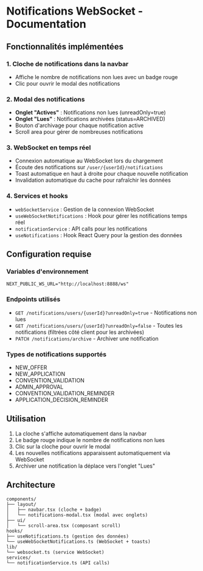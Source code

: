 # Notifications WebSocket - Documentation

## Fonctionnalités implémentées

### 1. Cloche de notifications dans la navbar
- Affiche le nombre de notifications non lues avec un badge rouge
- Clic pour ouvrir le modal des notifications

### 2. Modal des notifications
- **Onglet "Actives"** : Notifications non lues (unreadOnly=true)
- **Onglet "Lues"** : Notifications archivées (status=ARCHIVED)
- Bouton d'archivage pour chaque notification active
- Scroll area pour gérer de nombreuses notifications

### 3. WebSocket en temps réel
- Connexion automatique au WebSocket lors du chargement
- Écoute des notifications sur `/user/{userId}/notifications`
- Toast automatique en haut à droite pour chaque nouvelle notification
- Invalidation automatique du cache pour rafraîchir les données

### 4. Services et hooks
- `webSocketService` : Gestion de la connexion WebSocket
- `useWebSocketNotifications` : Hook pour gérer les notifications temps réel
- `notificationService` : API calls pour les notifications
- `useNotifications` : Hook React Query pour la gestion des données

## Configuration requise

### Variables d'environnement
```env
NEXT_PUBLIC_WS_URL="http://localhost:8888/ws"
```

### Endpoints utilisés
- `GET /notifications/users/{userId}?unreadOnly=true` - Notifications non lues
- `GET /notifications/users/{userId}?unreadOnly=false` - Toutes les notifications (filtrées côté client pour les archivées)
- `PATCH /notifications/archive` - Archiver une notification

### Types de notifications supportés
- NEW_OFFER
- NEW_APPLICATION
- CONVENTION_VALIDATION
- ADMIN_APPROVAL
- CONVENTION_VALIDATION_REMINDER
- APPLICATION_DECISION_REMINDER

## Utilisation

1. La cloche s'affiche automatiquement dans la navbar
2. Le badge rouge indique le nombre de notifications non lues
3. Clic sur la cloche pour ouvrir le modal
4. Les nouvelles notifications apparaissent automatiquement via WebSocket
5. Archiver une notification la déplace vers l'onglet "Lues"

## Architecture

```
components/
├── layout/
│   ├── navbar.tsx (cloche + badge)
│   └── notifications-modal.tsx (modal avec onglets)
├── ui/
│   └── scroll-area.tsx (composant scroll)
hooks/
├── useNotifications.ts (gestion des données)
└── useWebSocketNotifications.ts (WebSocket + toasts)
lib/
└── websocket.ts (service WebSocket)
services/
└── notificationService.ts (API calls)
```